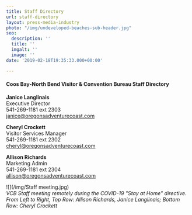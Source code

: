 ```yaml
---
title: Staff Directory
url: staff-directory
layout: press-media-industry
photo: "/img/undeveloped-beaches-sub-header.jpg"
seo:
  description: ''
  title: ''
  imgalt: ''
  image: ''
date: '2019-02-18T19:35:33.000+00:00'

---
```


#### **Coos Bay-North Bend Visitor & Convention Bureau Staff Directory**

**Janice Langlinais**  
Executive Director  
541-269-1181 ext 2303  
[janice@oregonsadventurecoast.com](mailto:janice@oregonsadventurecoast.com)

**Cheryl Crockett**  
Visitor Services Manager  
541-269-1181 ext 2302  
[cheryl@oregonsadventurecoast.com](mailto:cheryl@oregonsadventurecoast.com)

**Allison Richards**  
Marketing Admin  
541-269-1181 ext 2304  
[allison@oregonsadventurecoast.com](mailto:allison@oregonsadventurecoast.com)

![](/img/Staff meeting.jpg)  
_VCB Staff meeting remotely during the COVID-19 "Stay at Home" directive. From Left to Right, Top Row: Allison Richards, Janice Langlinais; Bottom Row: Cheryl Crockett_